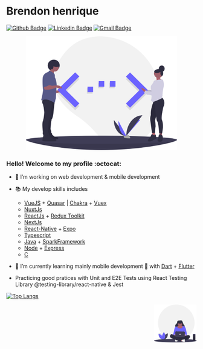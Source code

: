 # Brendon henrique  

[![Github Badge](https://img.shields.io/badge/-Github-000?style=flat-square&logo=Github&logoColor=white&link=https://github.com/lucasgdb)](https://github.com/BrendonHenrique)
[![Linkedin Badge](https://img.shields.io/badge/-LinkedIn-blue?style=flat-square&logo=Linkedin&logoColor=white&link=https://www.linkedin.com/in/rebeccamanzi/)](https://www.linkedin.com/in/brendon-henrique-s-s-3b5219156/)
[![Gmail Badge](https://img.shields.io/badge/-Gmail-c14438?style=flat-square&logo=Gmail&logoColor=white&link=mailto:rebeccamanzi@gmail.com)](mailto:bhssilva@gmail.com)

<p align="center">
    <img src="https://raw.githubusercontent.com/BrendonHenrique/BrendonHenrique/cb2984da333ec43d7638c1b2ae4752e92e6149ee/draw2.svg" width="400" height="300"> 
</p>


### Hello! Welcome to my profile :octocat:

- 🔭 I’m working on web development & mobile development

- :books: My develop skills includes 
    - [VueJS](https://vuejs.org/) + [Quasar](https://quasar.dev/) | [Chakra]([Chakra](https://vue.chakra-ui.com/)) + [Vuex](https://vuex.vuejs.org/)
    - [NuxtJs](https://nuxtjs.org/) 
    - [ReactJs](https://reactjs.org/) + [Redux Toolkit](https://redux-toolkit.js.org/)
    - [NextJs](https://nextjs.org/)
    - [React-Native](https://reactnative.dev/) + [Expo](https://expo.io/)
    - [Typescript](https://www.typescriptlang.org/)
    - [Java](oracle.com/java/technologies/) + [SparkFramework](http://sparkjava.com/) 
    - [Node](https://nodejs.org/) + [Express](https://expressjs.com/) 
    - [C](https://www.geeksforgeeks.org/c-language-set-1-introduction/)

- 🌱 I’m currently learning mainly mobile development 💙 with [Dart](https://dart.dev/) + [Flutter](https://flutter.dev/) 
- Practicing good pratices with Unit and E2E Tests using React Testing Library @testing-library/react-native & Jest   

[![Top Langs](https://github-readme-stats.vercel.app/api/top-langs/?username=BrendonHenrique&layout=compact)](https://github.com/anuraghazra/github-readme-stats)

<img align="right" src="https://raw.githubusercontent.com/BrendonHenrique/BrendonHenrique/cb2984da333ec43d7638c1b2ae4752e92e6149ee/draw1.svg" height="100">     
